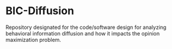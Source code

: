 # BIC-Diffusion
Repository designated for the code/software design for analyzing behavioral information diffusion and how it impacts the opinion maximization problem.
